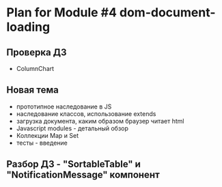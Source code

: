 # Plan for Module #4 dom-document-loading

## Проверка ДЗ

* ColumnChart

## Новая тема

* прототипное наследование в JS
* наследование классов, использование extends
* загрузка документа, каким образом браузер читает html
* Javascript modules - детальный обзор
* Коллекции Map и Set
* тесты - введение

## Разбор ДЗ - "SortableTable" и "NotificationMessage" компонент
